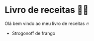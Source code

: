# Livro de receitas :man_cook:

Olá bem vindo ao meu livro de receitas :fire:

- Strogonoff de frango

